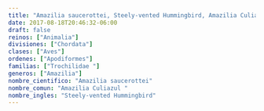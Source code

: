 ```yaml
---
title: "Amazilia saucerottei, Steely-vented Hummingbird, Amazilia Culiazul "
date: 2017-08-18T20:46:32-06:00
draft: false
reinos: ["Animalia"]
divisiones: ["Chordata"]
clases: ["Aves"]
ordenes: ["Apodiformes"]
familias: ["Trochilidae "]
generos: ["Amazilia"]
nombre_cientifico: "Amazilia saucerottei"
nombre_comun: "Amazilia Culiazul "
nombre_ingles: "Steely-vented Hummingbird"
---
```

